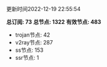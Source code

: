 更新时间2022-12-19 22:55:54

**总订阅: 73**
**总节点: 1322**
**有效节点: 483**
- trojan节点: 42
- v2ray节点: 287
- ss节点: 153
- ssr节点: 1
